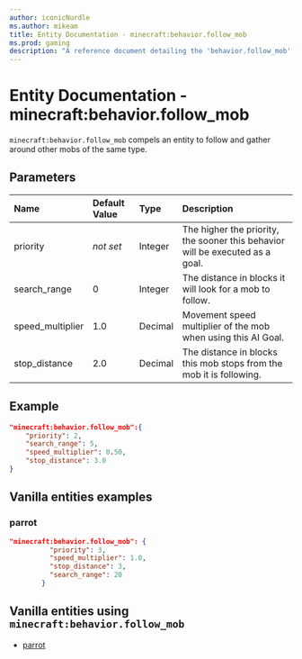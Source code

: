 ```yaml
---
author: iconicNurdle
ms.author: mikeam
title: Entity Documentation - minecraft:behavior.follow_mob
ms.prod: gaming
description: "A reference document detailing the 'behavior.follow_mob' entity goal"
---
```


# Entity Documentation - minecraft:behavior.follow_mob

`minecraft:behavior.follow_mob` compels an entity to follow and gather around other mobs of the same type.

## Parameters

|Name |Default Value  |Type  |Description  |
|:----------|:----------|:----------|:----------|
|priority|*not set*|Integer|The higher the priority, the sooner this behavior will be executed as a goal.|
|search_range| 0| Integer| The distance in blocks it will look for a mob to follow. |
|speed_multiplier| 1.0| Decimal| Movement speed multiplier of the mob when using this AI Goal. |
|stop_distance| 2.0|Decimal| The distance in blocks this mob stops from the mob it is following. |

## Example

```json
"minecraft:behavior.follow_mob":{
    "priority": 2,
    "search_range": 5,
    "speed_multiplier": 0.50,
    "stop_distance": 3.0
}
```

## Vanilla entities examples

### parrot

```json
"minecraft:behavior.follow_mob": {
          "priority": 3,
          "speed_multiplier": 1.0,
          "stop_distance": 3,
          "search_range": 20
        }
```

## Vanilla entities using `minecraft:behavior.follow_mob`

- [parrot](../../../../Source/VanillaBehaviorPack_Snippets/entities/parrot.md)

